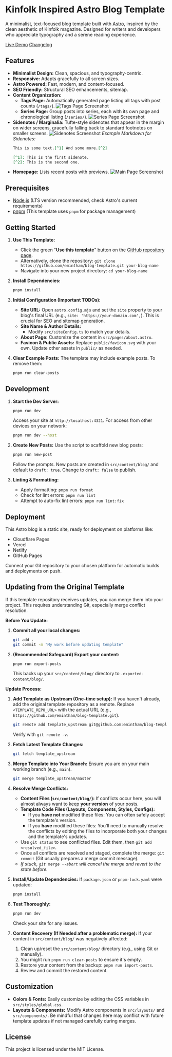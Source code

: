 # Kinfolk Inspired Astro Blog Template

A minimalist, text-focused blog template built with [Astro](https://astro.build/),
inspired by the clean aesthetic of Kinfolk magazine. Designed for writers and developers
who appreciate typography and a serene reading experience.

[Live Demo](https://emintham.com)
[Changelog](https://github.com/emintham/blog-template/blob/master/CHANGELOG.md)

## Features

* **Minimalist Design:** Clean, spacious, and typography-centric.
* **Responsive:** Adapts gracefully to all screen sizes.
* **Astro Powered:** Fast, modern, and content-focused.
* **SEO Friendly:** Structural SEO enhancements, sitemap.
* **Content Organization:**
    * **Tags Page:** Automatically generated page listing all tags with post counts (`/tags/`).
        ![Tags Page Screenshot](screenshots/IMG_0029.PNG)
    * **Series Page:** Group posts into series, each with its own page and chronological listing (`/series/`).
        ![Series Page Screenshot](screenshots/IMG_0030.PNG)
* **Sidenotes / Marginalia:** Tufte-style sidenotes that appear in the margin on wider screens, gracefully falling back to standard footnotes on smaller screens.
    ![Sidenotes Screenshot](screenshots/IMG_0032.jpeg)
    *Example Markdown for Sidenotes:*
    ```markdown
    This is some text.[^1] And some more.[^2]

    [^1]: This is the first sidenote.
    [^2]: This is the second one.
    ```
* **Homepage:** Lists recent posts with previews.
    ![Main Page Screenshot](screenshots/IMG_0028.PNG)

## Prerequisites

* [Node.js](https://nodejs.org/) (LTS version recommended, check Astro's current requirements)
* [pnpm](https://pnpm.io/installation) (This template uses `pnpm` for package management)

## Getting Started

1.  **Use This Template:**
    * Click the green "**Use this template**" button on the [GitHub repository page](https://github.com/emintham/blog-template).
    * Alternatively, clone the repository: `git clone https://github.com/emintham/blog-template.git your-blog-name`
    * Navigate into your new project directory: `cd your-blog-name`

2.  **Install Dependencies:**
    ```bash
    pnpm install
    ```

3.  **Initial Configuration (Important TODOs):**
    * **Site URL:** Open `astro.config.mjs` and set the `site` property to your blog's final URL (e.g., `site: 'https://your-domain.com',`). This is crucial for SEO and sitemap generation.
    * **Site Name & Author Details:**
        * Modify `src/siteConfig.ts` to match your details.
    * **About Page:** Customize the content in `src/pages/about.astro`.
    * **Favicon & Public Assets:** Replace `public/favicon.svg` with your own. Update other assets in `public/` as needed.

4.  **Clear Example Posts:**
    The template may include example posts. To remove them:
    ```bash
    pnpm run clear-posts
    ```

## Development

1.  **Start the Dev Server:**
    ```bash
    pnpm run dev
    ```
    Access your site at `http://localhost:4321`. For access from other devices on your network:
    ```bash
    pnpm run dev --host
    ```

2.  **Create New Posts:**
    Use the script to scaffold new blog posts:
    ```bash
    pnpm run new-post
    ```
    Follow the prompts. New posts are created in `src/content/blog/` and default
    to `draft: true`. Change to `draft: false` to publish.

3.  **Linting & Formatting:**
    * Apply formatting: `pnpm run format`
    * Check for lint errors: `pnpm run lint`
    * Attempt to auto-fix lint errors: `pnpm run lint:fix`

## Deployment

This Astro blog is a static site, ready for deployment on platforms like:
* Cloudflare Pages
* Vercel
* Netlify
* GitHub Pages

Connect your Git repository to your chosen platform for automatic builds and deployments on push.

## Updating from the Original Template

If this template repository receives updates, you can merge them into your project.
This requires understanding Git, especially merge conflict resolution.

**Before You Update:**
1.  **Commit all your local changes:**
    ```bash
    git add .
    git commit -m "My work before updating template"
    ```
2.  **(Recommended Safeguard) Export your content:**
    ```bash
    pnpm run export-posts
    ```
    This backs up your `src/content/blog/` directory to `.exported-content/blog/`.

**Update Process:**

1.  **Add Template as Upstream (One-time setup):**
    If you haven't already, add the original template repository as a remote. Replace `<TEMPLATE_REPO_URL>` with the actual URL (e.g., `https://github.com/emintham/blog-template.git`).
    ```bash
    git remote add template_upstream git@github.com:emintham/blog-template.git
    ```
    Verify with `git remote -v`.

2.  **Fetch Latest Template Changes:**
    ```bash
    git fetch template_upstream
    ```

3.  **Merge Template into Your Branch:**
    Ensure you are on your main working branch (e.g., `main`).
    ```bash
    git merge template_upstream/master
    ```

4.  **Resolve Merge Conflicts:**
    * **Content Files (`src/content/blog/`):** If conflicts occur here, you will almost always want to keep **your version** of your posts.
    * **Template Code Files (Layouts, Components, Styles, Configs):**
        * If you **have not** modified these files: You can often safely accept the template's version.
        * If you **have** modified these files: You'll need to manually resolve the conflicts by editing the files to incorporate both your changes and the template's updates.
    * Use `git status` to see conflicted files. Edit them, then `git add <resolved_file>`.
    * Once all conflicts are resolved and staged, complete the merge: `git commit` (Git usually prepares a merge commit message).
    * *If stuck, `git merge --abort` will cancel the merge and revert to the state before.*

5.  **Install/Update Dependencies:**
    If `package.json` or `pnpm-lock.yaml` were updated:
    ```bash
    pnpm install
    ```

6.  **Test Thoroughly:**
    ```bash
    pnpm run dev
    ```
    Check your site for any issues.

7.  **Content Recovery (If Needed after a problematic merge):**
    If your content in `src/content/blog/` was negatively affected:
    1.  Clean up/reset the `src/content/blog/` directory (e.g., using Git or manually).
    2.  You might run `pnpm run clear-posts` to ensure it's empty.
    3.  Restore your content from the backup: `pnpm run import-posts`.
    4.  Review and commit the restored content.

## Customization

* **Colors & Fonts:** Easily customize by editing the CSS variables in `src/styles/global.css`.
* **Layouts & Components:** Modify Astro components in `src/layouts/` and `src/components/`. Be mindful that changes here may conflict with future template updates if not managed carefully during merges.

## License

This project is licensed under the MIT License.
